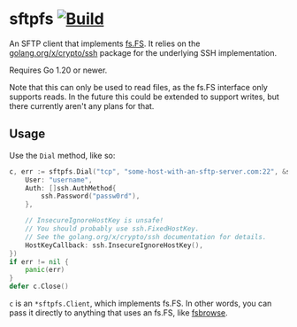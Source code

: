 # sftpfs [![Build](https://github.com/thatoddmailbox/sftpfs/actions/workflows/build.yml/badge.svg)](https://github.com/thatoddmailbox/sftpfs/actions/workflows/build.yml)

An SFTP client that implements [fs.FS](https://pkg.go.dev/io/fs#FS). It relies on the [golang.org/x/crypto/ssh](https://pkg.go.dev/golang.org/x/crypto/ssh) package for the underlying SSH implementation.

Requires Go 1.20 or newer.

Note that this can only be used to read files, as the fs.FS interface only supports reads. In the future this could be extended to support writes, but there currently aren't any plans for that.

## Usage
Use the `Dial` method, like so:
```go
c, err := sftpfs.Dial("tcp", "some-host-with-an-sftp-server.com:22", &ssh.ClientConfig{
	User: "username",
	Auth: []ssh.AuthMethod{
		ssh.Password("passw0rd"),
	},

	// InsecureIgnoreHostKey is unsafe!
	// You should probably use ssh.FixedHostKey.
	// See the golang.org/x/crypto/ssh documentation for details.
	HostKeyCallback: ssh.InsecureIgnoreHostKey(),
})
if err != nil {
	panic(err)
}
defer c.Close()
```

`c` is an `*sftpfs.Client`, which implements fs.FS. In other words, you can pass it directly to anything that uses an fs.FS, like [fsbrowse](https://github.com/thatoddmailbox/fsbrowse).
